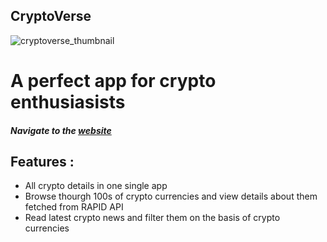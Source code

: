 ## CryptoVerse

![cryptoverse_thumbnail](https://user-images.githubusercontent.com/83178809/157260278-9a818b30-5403-4257-8816-2a1427b7f835.jpg)

# A perfect app for crypto enthusiasists

##### Navigate to the [website]

## Features :
   - All crypto details in one single app
   - Browse thourgh 100s of crypto currencies and view details about them fetched from RAPID API
   - Read latest crypto news and filter them on the basis of crypto currencies

[website]: <https://cryptoverse-deploy.netlify.app/>
